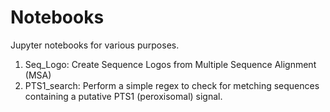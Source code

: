 # Notebooks
Jupyter notebooks for various purposes.
1. Seq_Logo: Create Sequence Logos from Multiple Sequence Alignment (MSA)
2. PTS1_search: Perform a simple regex to check for metching sequences containing a putative PTS1 (peroxisomal) signal.

